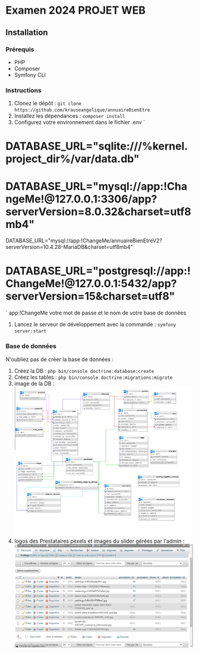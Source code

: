 # Examen 2024 PROJET WEB

## Installation

### Prérequis
- PHP 
- Composer
- Symfony CLI 

### Instructions
1. Clonez le dépôt : `git clone https://github.com/krauseangelique/annuaireBienEtre`
2. Installez les dépendances : `composer install`
3. Configurez votre environnement dans le fichier .env
`
# DATABASE_URL="sqlite:///%kernel.project_dir%/var/data.db"
# DATABASE_URL="mysql://app:!ChangeMe!@127.0.0.1:3306/app?serverVersion=8.0.32&charset=utf8mb4"
DATABASE_URL="mysql://app:!ChangeMe/annuaireBienEtreV2?serverVersion=10.4.28-MariaDB&charset=utf8mb4"
# DATABASE_URL="postgresql://app:!ChangeMe!@127.0.0.1:5432/app?serverVersion=15&charset=utf8" 
`
app:!ChangeMe
votre mot de passe et le nom de votre base de données



1. Lancez le serveur de développement avec la commande : `symfony server:start` 

### Base de données

N'oubliez pas de créer la base de données :
1. Créez la DB : `php bin/console doctrine:database:create`
2. Créez les tables : `php bin/console doctrine:migrations:migrate`
3. image de la DB : ![image de la DB](relations_entre_tables_bienEtre_angelique.png "base de données bien être")
4. logos des Prestataires pexels et images du slider gérées par l'admin : ![images dans la DB](image_tableImage_logos_prestataire_slider_admin.png "base de données bien être")
   